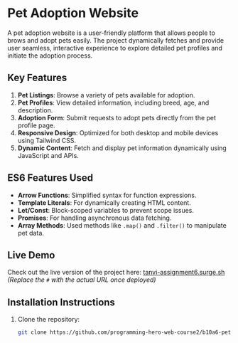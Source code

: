 # Pet Adoption Website

A pet adoption website is a user-friendly platform that allows people to brows and adopt pets easily. The project dynamically 
fetches and provide user seamless, interactive experience to explore detailed pet profiles and initiate the adoption process. 

## Key Features

1. **Pet Listings**: Browse a variety of pets available for adoption.
2. **Pet Profiles**: View detailed information, including breed, age, and description.
3. **Adoption Form**: Submit requests to adopt pets directly from the pet profile page.
4. **Responsive Design**: Optimized for both desktop and mobile devices using Tailwind CSS.
5. **Dynamic Content**: Fetch and display pet information dynamically using JavaScript and APIs.

## ES6 Features Used

- **Arrow Functions**: Simplified syntax for function expressions.
- **Template Literals**: For dynamically creating HTML content.
- **Let/Const**: Block-scoped variables to prevent scope issues.
- **Promises**: For handling asynchronous data fetching.
- **Array Methods**: Used methods like `.map()` and `.filter()` to manipulate pet data.

## Live Demo

Check out the live version of the project here: [tanvi-assignment6.surge.sh](#)  
*(Replace the `#` with the actual URL once deployed)*

## Installation Instructions

1. Clone the repository:
   ```bash
   git clone https://github.com/programming-hero-web-course2/b10a6-pet-adoption-TanvirMain49.git